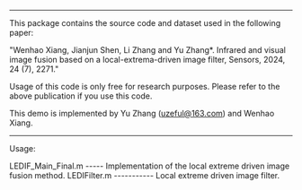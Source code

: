 *************************************************************************************************************************************************************************
This package contains the source code and dataset used in the following paper:

"Wenhao Xiang, Jianjun Shen, Li Zhang and Yu Zhang*. Infrared and visual image fusion based on a local-extrema-driven image filter, Sensors, 2024, 24 (7), 2271."


Usage of this code is only free for research purposes. Please refer to the above publication if you use this code. 

This demo is implemented by Yu Zhang (uzeful@163.com) and Wenhao Xiang.
*************************************************************************************************************************************************************************

Usage:

LEDIF_Main_Final.m ----- Implementation of the local extreme driven image fusion method.
LEDIFilter.m ----------- Local extreme driven image filter.
